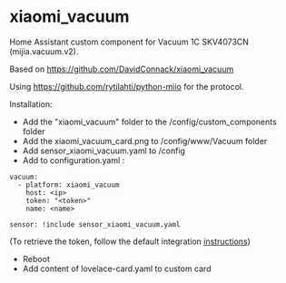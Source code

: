 # xiaomi_vacuum
Home Assistant custom component for Vacuum 1C SKV4073CN (mijia.vacuum.v2).

Based on https://github.com/DavidConnack/xiaomi_vacuum

Using https://github.com/rytilahti/python-miio for the protocol.

Installation:
- Add the "xiaomi_vacuum" folder to the /config/custom_components folder
- Add the xiaomi_vacuum_card.png to /config/www/Vacuum folder
- Add sensor_xiaomi_vacuum.yaml  to /config
- Add to configuration.yaml :
```
vacuum:
  - platform: xiaomi_vacuum
    host: <ip>
    token: "<token>"
    name: <name>

sensor: !include sensor_xiaomi_vacuum.yaml
```
(To retrieve the token, follow the default integration <a href="https://www.home-assistant.io/integrations/vacuum.xiaomi_miio/#retrieving-the-access-token">instructions</a>)
- Reboot
- Add content of lovelace-card.yaml to custom card
